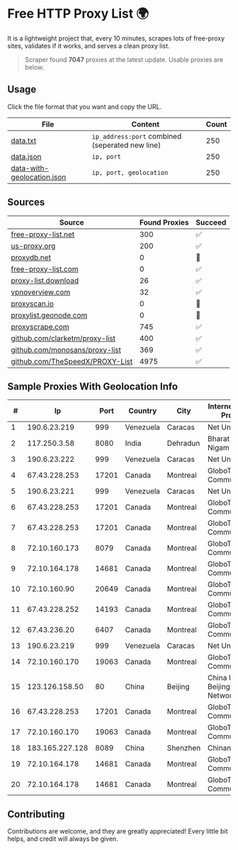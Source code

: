 
# Free HTTP Proxy List 🌍

It is a lightweight project that, every 10 minutes, scrapes lots of free-proxy sites, validates if it works, and serves a clean proxy list.


> Scraper found **7047** proxies at the latest update. Usable proxies are below.

## Usage

Click the file format that you want and copy the URL.


|File|Content|Count|
|----|-------|-----|
|[data.txt](https://raw.githubusercontent.com/themiralay/Proxy-List-World/master/data.txt)|`ip_address:port` combined (seperated new line)|250|
|[data.json](https://raw.githubusercontent.com/themiralay/Proxy-List-World/master/data.json)|`ip, port`|250|
|[data-with-geolocation.json](https://raw.githubusercontent.com/themiralay/Proxy-List-World/master/data-with-geolocation.json)|`ip, port, geolocation`|250|

## Sources

|Source|Found Proxies|Succeed|
|------|-------------|-------|
|[free-proxy-list.net](https://free-proxy-list.net)|300|✅|
|[us-proxy.org](https://www.us-proxy.org)|200|✅|
|[proxydb.net](http://proxydb.net)|0|🚫|
|[free-proxy-list.com](https://free-proxy-list.com/?page=&port=&type%5B%5D=http&type%5B%5D=https&up_time=0&search=Search)|0|✅|
|[proxy-list.download](https://www.proxy-list.download/HTTP)|26|✅|
|[vpnoverview.com](https://vpnoverview.com/privacy/anonymous-browsing/free-proxy-servers)|32|✅|
|[proxyscan.io](https://www.proxyscan.io)|0|🚫|
|[proxylist.geonode.com](https://proxylist.geonode.com/api/proxy-list?limit=300&page=1&sort_by=lastChecked&sort_type=desc&protocols=http,https)|0|🚫|
|[proxyscrape.com](https://api.proxyscrape.com/v2/?request=displayproxies&protocol=http&timeout=10000&country=all&ssl=all&anonymity=all)|745|✅|
|[github.com/clarketm/proxy-list](https://raw.githubusercontent.com/clarketm/proxy-list/master/proxy-list-raw.txt)|400|✅|
|[github.com/monosans/proxy-list](https://raw.githubusercontent.com/monosans/proxy-list/main/proxies/http.txt)|369|✅|
|[github.com/TheSpeedX/PROXY-List](https://raw.githubusercontent.com/TheSpeedX/PROXY-List/master/http.txt)|4975|✅|


## Sample Proxies With Geolocation Info

|#|Ip|Port|Country|City|Internet Service Provider|
|-|--|----|-------|----|-------------------------|
|1|190.6.23.219|999|Venezuela|Caracas|Net Uno|
|2|117.250.3.58|8080|India|Dehradun|Bharat Sanchar Nigam Ltd|
|3|190.6.23.222|999|Venezuela|Caracas|Net Uno|
|4|67.43.228.253|17201|Canada|Montreal|GloboTech Communications|
|5|190.6.23.221|999|Venezuela|Caracas|Net Uno|
|6|67.43.228.253|17201|Canada|Montreal|GloboTech Communications|
|7|67.43.228.253|17201|Canada|Montreal|GloboTech Communications|
|8|72.10.160.173|8079|Canada|Montreal|GloboTech Communications|
|9|72.10.164.178|14681|Canada|Montreal|GloboTech Communications|
|10|72.10.160.90|20649|Canada|Montreal|GloboTech Communications|
|11|67.43.228.252|14193|Canada|Montreal|GloboTech Communications|
|12|67.43.236.20|6407|Canada|Montreal|GloboTech Communications|
|13|190.6.23.219|999|Venezuela|Caracas|Net Uno|
|14|72.10.160.170|19063|Canada|Montreal|GloboTech Communications|
|15|123.126.158.50|80|China|Beijing|China Unicom Beijing Province Network|
|16|67.43.228.253|17201|Canada|Montreal|GloboTech Communications|
|17|72.10.160.170|19063|Canada|Montreal|GloboTech Communications|
|18|183.165.227.128|8089|China|Shenzhen|Chinanet|
|19|72.10.164.178|14681|Canada|Montreal|GloboTech Communications|
|20|72.10.164.178|14681|Canada|Montreal|GloboTech Communications|



## Contributing

Contributions are welcome, and they are greatly appreciated! Every
little bit helps, and credit will always be given.

